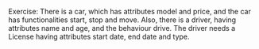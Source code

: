 Exercise:
There is a car, which has attributes model and price, and the car has functionalities start, stop and move. Also, there is a driver, having attributes name and age, and the behaviour drive. The driver needs a License having attributes start date, end date and type.
